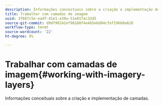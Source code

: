 ```yaml
---
description: Informações conceituais sobre a criação e implementação de camadas.
title: Trabalhar com camadas de imagem
uuid: 3f687c5e-eadf-41e1-a39a-51e017ac32d5
source-git-commit: d9df90242ef96188f4e4b5e6d04cfef196b0a628
workflow-type: tm+mt
source-wordcount: '22'
ht-degree: 0%

---
```



# Trabalhar com camadas de imagem{#working-with-imagery-layers}

Informações conceituais sobre a criação e implementação de camadas.

